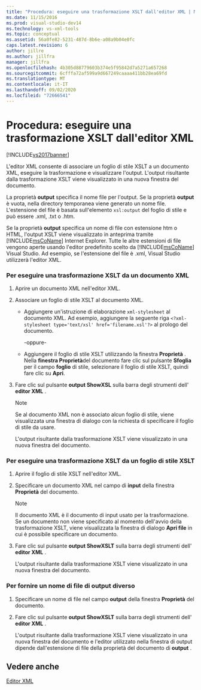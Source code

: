 ```yaml
---
title: "Procedura: eseguire una trasformazione XSLT dall'editor XML | Microsoft Docs"
ms.date: 11/15/2016
ms.prod: visual-studio-dev14
ms.technology: vs-xml-tools
ms.topic: conceptual
ms.assetid: 56a0fe82-5231-487d-8b6e-a08a9b04e0fc
caps.latest.revision: 6
author: jillre
ms.author: jillfra
manager: jillfra
ms.openlocfilehash: 4b305d88779603b374e5f95842d7a5271a657268
ms.sourcegitcommit: 6cfffa72af599a9d667249caaaa411bb28ea69fd
ms.translationtype: MT
ms.contentlocale: it-IT
ms.lasthandoff: 09/02/2020
ms.locfileid: "72666541"
---
```

# <a name="how-to-execute-an-xslt-transformation-from-the-xml-editor"></a>Procedura: eseguire una trasformazione XSLT dall'editor XML
[!INCLUDE[vs2017banner](../includes/vs2017banner.md)]

L'editor XML consente di associare un foglio di stile XSLT a un documento XML, eseguire la trasformazione e visualizzare l'output. L'output risultante dalla trasformazione XSLT viene visualizzato in una nuova finestra del documento.

 La proprietà **output** specifica il nome file per l'output. Se la proprietà **output** è vuota, nella directory temporanea viene generato un nome file. L'estensione del file è basata sull'elemento `xsl:output` del foglio di stile e può essere .xml, .txt o .htm.

 Se la proprietà **output** specifica un nome di file con estensione htm o HTML, l'output XSLT viene visualizzato in anteprima tramite [!INCLUDE[msCoName](../includes/msconame-md.md)] Internet Explorer. Tutte le altre estensioni di file vengono aperte usando l'editor predefinito scelto da [!INCLUDE[msCoName](../includes/msconame-md.md)] Visual Studio. Ad esempio, se l'estensione del file è .xml, Visual Studio utilizzerà l'editor XML.

### <a name="to-execute-an-xslt-transformation-from-an-xml-document"></a>Per eseguire una trasformazione XSLT da un documento XML

1. Aprire un documento XML nell'editor XML.

2. Associare un foglio di stile XSLT al documento XML.

    - Aggiungere un'istruzione di elaborazione `xml-stylesheet` al documento XML. Ad esempio, aggiungere la seguente riga `<?xml-stylesheet type='text/xsl' href='filename.xsl'?>` al prologo del documento.

         -oppure-

    - Aggiungere il foglio di stile XSLT utilizzando la finestra **Proprietà** . Nella **finestra Proprietà**del documento fare clic sul pulsante **Sfoglia** per il campo **foglio** di stile, selezionare il foglio di stile XSLT, quindi fare clic su **Apri**.

3. Fare clic sul pulsante **output ShowXSL** sulla barra degli strumenti dell' **editor XML** .

    > [!NOTE]
    > Se al documento XML non è associato alcun foglio di stile, viene visualizzata una finestra di dialogo con la richiesta di specificare il foglio di stile da usare.
    >
    >  L'output risultante dalla trasformazione XSLT viene visualizzato in una nuova finestra del documento.

### <a name="to-execute-an-xslt-transformation-from-an-xslt-style-sheet"></a>Per eseguire una trasformazione XSLT da un foglio di stile XSLT

1. Aprire il foglio di stile XSLT nell'editor XML.

2. Specificare un documento XML nel campo di **input** della finestra **Proprietà** del documento.

    > [!NOTE]
    > Il documento XML è il documento di input usato per la trasformazione. Se un documento non viene specificato al momento dell'avvio della trasformazione XSLT, viene visualizzata la finestra di dialogo **Apri file** in cui è possibile specificare un documento.

3. Fare clic sul pulsante **output ShowXSLT** sulla barra degli strumenti dell' **editor XML** .

     L'output risultante dalla trasformazione XSLT viene visualizzato in una nuova finestra del documento.

### <a name="to-provide-a-different-output-file-name"></a>Per fornire un nome di file di output diverso

1. Specificare un nome di file nel campo **output** della finestra **Proprietà** del documento.

2. Fare clic sul pulsante **output ShowXSLT** sulla barra degli strumenti dell' **editor XML** .

     L'output risultante dalla trasformazione XSLT viene visualizzato in una nuova finestra del documento e l'editor utilizzato nella finestra di output dipende dall'estensione di file della proprietà del documento di **output** .

## <a name="see-also"></a>Vedere anche
 [Editor XML](../xml-tools/xml-editor.md)
